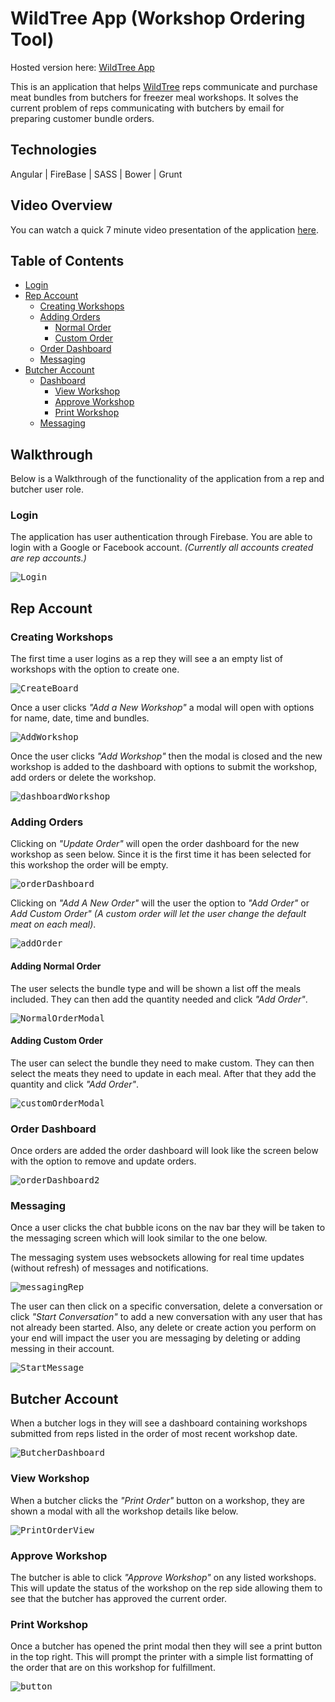 # WildTree App (Workshop Ordering Tool)

Hosted version here: [WildTree App](http://dayne.me/WildtreeApp)


This is an application that helps [WildTree](http://www.wildtree.com) reps communicate and purchase meat bundles from butchers for freezer meal workshops.  It solves the current problem of reps communicating with butchers by email for preparing customer bundle orders.

## Technologies

Angular | FireBase | SASS | Bower | Grunt

## Video Overview

You can watch a quick 7 minute video presentation of the application [here](#).

## Table of Contents

- [Login](#Login)
- [Rep Account](#rep-account)
  - [Creating Workshops](#creating-workshops)
  - [Adding Orders](#adding-orders)
    - [Normal Order](#adding-normal-order)
    - [Custom Order](#adding-custom-order)
  - [Order Dashboard](#order-dashboard)
  - [Messaging](#messaging)
- [Butcher Account](#butcher-account)
  - [Dashboard](#dashboard)
    - [View Workshop](#view-workshop)
    - [Approve Workshop](#approve-workshop)
    - [Print Workshop](#print-workshop)
  - [Messaging](#messaging)

## Walkthrough

Below is a Walkthrough of the functionality of the application from a rep and butcher user role.

### Login

The application has user authentication through Firebase.  You are able to login with a Google or Facebook account.  _(Currently all accounts created are rep accounts.)_

<kbd>![Login](lib/img/login.png)</kbd>

## Rep Account

### Creating Workshops

The first time a user logins as a rep they will see a an empty list of workshops with the option to create one.

<kbd>![CreateBoard](lib/img/dashboard.png)</kbd>

Once a user clicks _"Add a New Workshop"_ a modal will open with options for name, date, time and bundles.

<kbd>![AddWorkshop](lib/img/addWorkshop.png)</kbd>

Once the user clicks _"Add Workshop"_ then the modal is closed and the new workshop is added to the dashboard with options to submit the workshop, add orders or delete the workshop.

<kbd>![dashboardWorkshop](lib/img/dashboardWorkshop.png)</kbd>

### Adding Orders

Clicking on _"Update Order"_ will open the order dashboard for the new workshop as seen below.  Since it is the first time it has been selected for this workshop the order will be empty.

<kbd>![orderDashboard](lib/img/orderDashboard.png)</kbd>

Clicking on _"Add A New Order"_ will the user the option to _"Add Order"_ or  _Add Custom Order"_ _(A custom order will let the user change the default meat on each meal)_.

<kbd>![addOrder](lib/img/addOrder.png)</kbd>

#### Adding Normal Order

The user selects the bundle type and will be shown a list off the meals included.  They can then add the quantity needed and click _"Add Order"_.

<kbd>![NormalOrderModal](lib/img/normalOrderModal.png)</kbd>

#### Adding Custom Order

The user can select the bundle they need to make custom.  They can then select the meats they need to update in each meal.  After that they add the quantity and click _"Add Order"_.

<kbd>![customOrderModal](lib/img/customOrderModal.png)</kbd>

### Order Dashboard

Once orders are added the order dashboard will look like the screen below with the option to remove and update orders.

<kbd>![orderDashboard2](lib/img/orderDashboard2.png)</kbd>

### Messaging

Once a user clicks the chat bubble icons on the nav bar they will be taken to the messaging screen which will look similar to the one below.

The messaging system uses websockets allowing for real time updates (without refresh) of messages and notifications.

<kbd>![messagingRep](lib/img/messagingRep.png)</kbd>

The user can then click on a specific conversation, delete a conversation or click _"Start Conversation"_ to add a new conversation with any user that has not already been started.  Also, any delete or create action you perform on your end will impact the user you are messaging by deleting or adding messing in their account.

<kbd>![StartMessage](lib/img/startMessage.png)</kbd>

## Butcher Account

When a butcher logs in they will see a dashboard containing workshops submitted from reps listed in the order of most recent workshop date.

<kbd>![ButcherDashboard](lib/img/butcherDashboard.png)</kbd>

### View Workshop

When a butcher clicks the _"Print Order"_ button on a workshop, they are shown a modal with all the workshop details like below.

<kbd>![PrintOrderView](lib/img/printView.png)</kbd>

### Approve Workshop

The butcher is able to click _"Approve Workshop"_ on any listed workshops.  This will update the status of the workshop on the rep side allowing them to see that the butcher has approved the current order.

### Print Workshop

Once a butcher has opened the print modal then they will see a print button in the top right.  This will prompt the printer with a simple list formatting of the order that are on this workshop for fulfillment.

<kbd>![button](lib/img/printPrint.png)</kbd>
